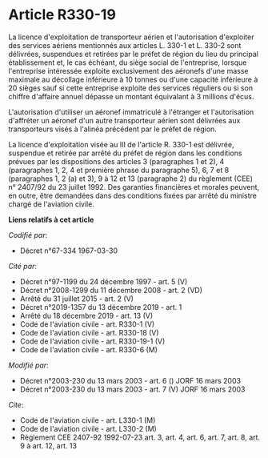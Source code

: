 # Article R330-19

La licence d'exploitation de transporteur aérien et l'autorisation d'exploiter des services aériens mentionnés aux articles
L. 330-1 et L. 330-2 sont délivrées, suspendues et retirées par le préfet de région du lieu du principal établissement et, le
cas échéant, du siège social de l'entreprise, lorsque l'entreprise intéressée exploite exclusivement des aéronefs d'une masse
maximale au décollage inférieure à 10 tonnes ou d'une capacité inférieure à 20 sièges sauf si cette entreprise exploite des
services réguliers ou si son chiffre d'affaire annuel dépasse un montant équivalant à 3 millions d'écus.

L'autorisation d'utiliser un aéronef immatriculé à l'étranger et l'autorisation d'affréter un aéronef d'un autre transporteur
aérien sont délivrées aux transporteurs visés à l'alinéa précédent par le préfet de région.

La licence d'exploitation visée au III de l'article R. 330-1 est délivrée, suspendue et retirée par arrêté du préfet de
région dans les conditions prévues par les dispositions des articles 3 (paragraphes 1 et 2), 4 (paragraphes 1, 2, 4 et
première phrase du paragraphe 5), 6, 7 et 8 (paragraphes 1, 2 (a) et 3), 9 à 12 et 13 (paragraphe 2) du règlement (CEE) n°
2407/92 du 23 juillet 1992. Des garanties financières et morales peuvent, en outre, être demandées dans des conditions fixées
par arrêté du ministre chargé de l'aviation civile.

**Liens relatifs à cet article**

_Codifié par_:

  - Décret n°67-334 1967-03-30

_Cité par_:

  - Décret n°97-1199 du 24 décembre 1997 - art. 5 (V)
  - Décret n°2008-1299 du 11 décembre 2008 - art. 2 (VD)
  - Arrêté du 31 juillet 2015 - art. 2 (V)
  - Décret n°2019-1357 du 13 décembre 2019 - art. 1
  - Arrêté du 18 décembre 2019 - art. 13 (V)
  - Code de l'aviation civile - art. R330-1 (V)
  - Code de l'aviation civile - art. R330-18 (V)
  - Code de l'aviation civile - art. R330-19-1 (V)
  - Code de l'aviation civile - art. R330-6 (M)

_Modifié par_:

  - Décret n°2003-230 du 13 mars 2003 - art. 6 () JORF 16 mars 2003
  - Décret n°2003-230 du 13 mars 2003 - art. 7 (V) JORF 16 mars 2003

_Cite_:

  - Code de l'aviation civile - art. L330-1 (M)
  - Code de l'aviation civile - art. L330-2 (M)
  - Règlement CEE 2407-92 1992-07-23 art. 3, art. 4, art. 6, art. 7, art. 8, art. 9 à art. 12, art. 13

